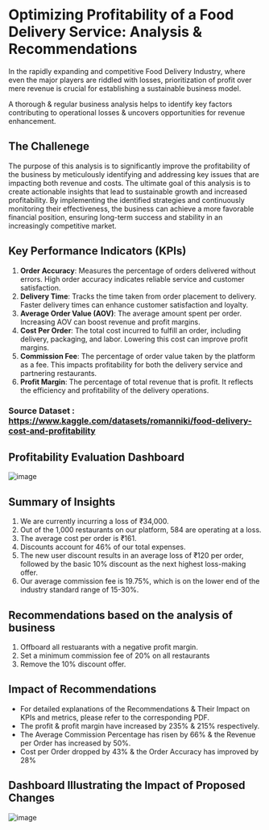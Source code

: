 # Optimizing Profitability of a Food Delivery Service: Analysis & Recommendations 
In the rapidly expanding and competitive Food Delivery Industry, where even the major players are riddled with losses, prioritization of profit over mere revenue is crucial for establishing a sustainable business model.

A thorough & regular business analysis helps to identify key factors contributing to operational losses & uncovers opportunities for revenue enhancement.

## The Challenege 
The purpose of this analysis is to significantly improve the profitability of the business by meticulously identifying and addressing key issues that are impacting both revenue and costs.
The ultimate goal of this analysis is to create actionable insights that lead to sustainable growth and increased profitability. By implementing the identified strategies and continuously monitoring their effectiveness, the business can achieve a more favorable financial position, ensuring long-term success and stability in an increasingly competitive market.

## Key Performance Indicators (KPIs)
1. **Order Accuracy**: Measures the percentage of orders delivered without errors. High order accuracy indicates reliable service and customer satisfaction.
2. **Delivery Time**: Tracks the time taken from order placement to delivery. Faster delivery times can enhance customer satisfaction and loyalty.
3. **Average Order Value (AOV)**: The average amount spent per order. Increasing AOV can boost revenue and profit margins.
4. **Cost Per Order**: The total cost incurred to fulfill an order, including delivery, packaging, and labor. Lowering this cost can improve profit margins.
5. **Commission Fee**: The percentage of order value taken by the platform as a fee. This impacts profitability for both the delivery service and partnering restaurants.
6. **Profit Margin**: The percentage of total revenue that is profit. It reflects the efficiency and profitability of the delivery operations.

### Source Dataset : https://www.kaggle.com/datasets/romanniki/food-delivery-cost-and-profitability

## Profitability Evaluation Dashboard
![image](https://github.com/user-attachments/assets/ac12c9e6-36ca-4ef0-8164-70af7c01df4a)

## Summary of Insights
1. We are currently incurring a loss of ₹34,000.
2. Out of the 1,000 restaurants on our platform, 584 are operating at a loss.
3. The average cost per order is ₹161.
4. Discounts account for 46% of our total expenses.
5. The new user discount results in an average loss of ₹120 per order, followed by the basic 10% discount as the next highest loss-making offer.
6. Our average commission fee is 19.75%, which is on the lower end of the industry standard range of 15-30%.

## Recommendations based on the analysis of business
1. Offboard all restuarants with a negative profit margin.
2. Set a minimum commission fee of 20% on all restaurants
3. Remove the 10% discount offer.
 
## Impact of Recommendations
- For detailed explanations of the Recommendations & Their Impact on KPIs and metrics, please refer to the corresponding PDF.
- The profit & profit margin have increased by 235% & 215% respectively.
- The Average Commission Percentage has risen by 66% & the Revenue per Order has increased by 50%.
- Cost per Order dropped by 43% & the Order Accuracy has improved by 28%

## Dashboard Illustrating the Impact of Proposed Changes
![image](https://github.com/user-attachments/assets/99644460-e6ec-4a3a-88d1-d6a9b620e9c3)
